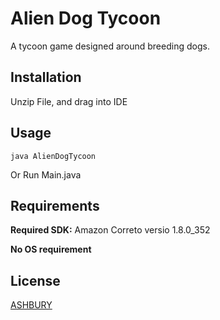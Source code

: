 # Alien Dog Tycoon

A tycoon game designed around breeding dogs.

## Installation

Unzip File, and drag into IDE


## Usage

```batch
java AlienDogTycoon
```

Or Run Main.java

## Requirements

**Required SDK:** Amazon Correto versio 1.8.0_352


**No OS requirement** 

## License

[ASHBURY](ashbury.ca)
